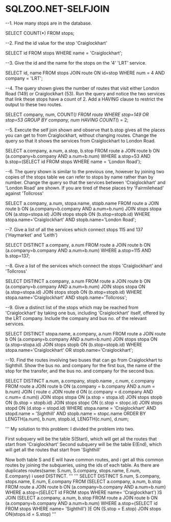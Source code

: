 # SQLZOO.NET-SELFJOIN
--1. How many stops are in the database.

SELECT COUNT(*) FROM stops;

--2. Find the id value for the stop 'Craiglockhart'

SELECT id FROM stops WHERE name = 'Craiglockhart';

--3. Give the id and the name for the stops on the '4' 'LRT' service.

SELECT id, name FROM stops JOIN route ON id=stop
	WHERE num = 4 AND company = 'LRT';

--4. The query shown gives the number of routes that visit either London Road (149) or Craiglockhart (53). Run the query and notice the two services that link these stops have a count of 2. Add a HAVING clause to restrict the output to these two routes.

SELECT company, num, COUNT(*) FROM route
	WHERE stop=149 OR stop=53
		GROUP BY company, num
			HAVING COUNT(*) = 2;

--5. Execute the self join shown and observe that b.stop gives all the places you can get to from Craiglockhart, without changing routes. Change the query so that it shows the services from Craiglockhart to London Road.

SELECT a.company, a.num, a.stop, b.stop
	FROM route a JOIN route b ON
		(a.company=b.company AND a.num=b.num)
			WHERE a.stop=53 AND
				b.stop=(SELECT id FROM stops WHERE name = 'London Road');

--6. The query shown is similar to the previous one, however by joining two copies of the stops table we can refer to stops by name rather than by number. Change the query so that the services between 'Craiglockhart' and 'London Road' are shown. If you are tired of these places try 'Fairmilehead' against 'Tollcross'

SELECT a.company, a.num, stopa.name, stopb.name
	FROM route a JOIN route b ON
		(a.company=b.company AND a.num=b.num)
	JOIN stops stopa ON (a.stop=stopa.id)
	JOIN stops stopb ON (b.stop=stopb.id)
		WHERE stopa.name='Craiglockhart' AND stopb.name='London Road';

--7. Give a list of all the services which connect stops 115 and 137 ('Haymarket' and 'Leith')

SELECT DISTINCT a.company, a.num
	FROM route a JOIN route b ON
		(a.company=b.company AND a.num=b.num)
			WHERE a.stop=115 AND b.stop=137;

--8. Give a list of the services which connect the stops 'Craiglockhart' and 'Tollcross'

SELECT DISTINCT a.company, a.num
	FROM route a JOIN route b ON
		(a.company=b.company AND a.num=b.num)
	JOIN stops stopa ON (a.stop=stopa.id)
	JOIN stops stopb ON (b.stop=stopb.id)
		WHERE stopa.name='Craiglockhart' AND stopb.name='Tollcross';

--9. Give a distinct list of the stops which may be reached from 'Craiglockhart' by taking one bus, including 'Craiglockhart' itself, offered by the LRT company. Include the company and bus no. of the relevant services.

SELECT DISTINCT stopa.name, a.company, a.num
	FROM route a JOIN route b ON
		(a.company=b.company AND a.num=b.num)
	JOIN stops stopa ON (a.stop=stopa.id)
	JOIN stops stopb ON (b.stop=stopb.id)
		WHERE stopa.name='Craiglockhart' OR stopb.name='Craiglockhart';

--10. Find the routes involving two buses that can go from Craiglockhart to Sighthill. Show the bus no. and company for the first bus, the name of the stop for the transfer, and the bus no. and company for the second bus.

SELECT DISTINCT a.num, a.company, stopb.name ,  c.num,  c.company
	FROM route a JOIN route b	ON (a.company = b.company AND a.num = b.num)
		JOIN ( route c JOIN route d ON (c.company = d.company AND c.num= d.num))
		JOIN stops stopa ON (a.stop = stopa.id)
		JOIN stops stopb ON (b.stop = stopb.id)
		JOIN stops stopc ON (c.stop = stopc.id)
		JOIN stops stopd ON (d.stop = stopd.id)
			WHERE  stopa.name = 'Craiglockhart'
				AND stopd.name = 'Sighthill'
				AND  stopb.name = stopc.name
					ORDER BY LENGTH(a.num), b.num, stopb.id, LENGTH(c.num), d.num;


'''
My solution to this problem: I divided the problem into two.

First subquery will be the table S(Start), which will get all the routes that start from 'Craiglockhart' 
Second subquery will be the table E(End), which will get all the routes that start from 'Sighthill'

Now both table S and E will have common routes, and i get all this common routes by joining the subqueries,
 using the ids of each table. As there are duplicates routes(same: S.num, S.company, stops.name, E.num, E.company) i used DISTINCT.
'''
					'''
SELECT DISTINCT S.num, S.company, stops.name, E.num, E.company
FROM
(SELECT a.company, a.num, b.stop
 FROM route a JOIN route b ON (a.company=b.company AND a.num=b.num)
 WHERE a.stop=(SELECT id FROM stops WHERE name= 'Craiglockhart')
)S
  JOIN
(SELECT a.company, a.num, b.stop
 FROM route a JOIN route b ON (a.company=b.company AND a.num=b.num)
 WHERE a.stop=(SELECT id FROM stops WHERE name= 'Sighthill')
)E
ON (S.stop = E.stop)
JOIN stops ON(stops.id = S.stop)
'''
